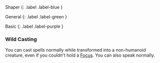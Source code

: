 
Shaper
{: .label .label-blue }

General
{: .label .label-green }

Basic
{: .label .label-purple }
### Wild Casting

You can cast spells normally while transformed into a non-humanoid creature, even if you couldn't hold a [Focus](Game/Example-Gear.md#Focus). You can also speak normally.